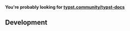 <p>
    <b>You're probably looking for <a href="https://typst.community/typst-docs/">typst.community/typst-docs</a></b>
</p>

## Development
